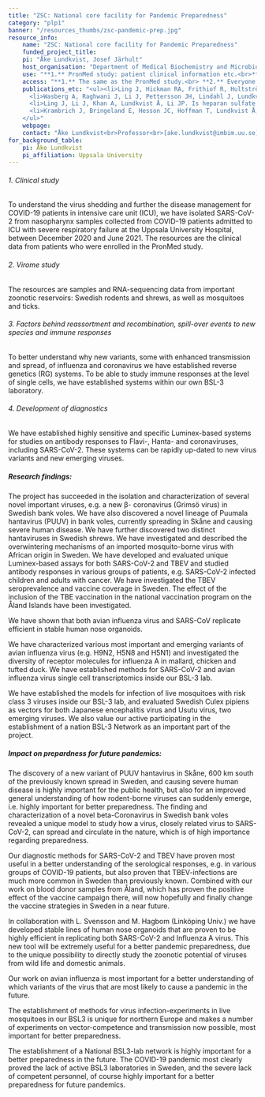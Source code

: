 ```yaml
---
title: "ZSC: National core facility for Pandemic Preparedness"
category: "plp1"
banner: "/resources_thumbs/zsc-pandemic-prep.jpg"
resource_info:
    name: "ZSC: National core facility for Pandemic Preparedness"
    funded_project_title:
    pi: "Åke Lundkvist, Josef Järhult"
    host_organisation: "Department of Medical Biochemistry and Microbiology, Zoonosis Science Center, Uppsala University; Department of Medical Sciences, Zoonosis Science Center, Uppsala University"
    use: "**1.** PronMed study: patient clinical information etc.<br>**2.** Virome study: identify RNA virus composition from important reservoirs and vectors in Sweden.<br> **3.** Spill-over and immune responses: By our research on transmission and maintenance of zoonotic viruses in nature, we will increase the knowledge on potential threats for future endemics and pandemics. How are climate changes increase the risks, which new viruses may be introduced to Sweden?<br> **4.** Diagnostics: By our established Luminex-based systems, we are able to study e.g. seroprevalences and vaccine responses. In addition, we can rapidly up-date the systems with new variants or completely new viruses in future endemics or pandemics."
    access: "**1.** The same as the PronMed study.<br> **2.** Everyone has access to the Genbank or BioProject, once the RNA-sequencing data and viral genome sequences data will be public.<br> **3.** Open access publications."
    publications_etc: "<ul><li>Ling J, Hickman RA, Frithiof R, Hultström M, Järhult JD, Lundkvist Å, Lipcsey M. Infectious SARS-CoV-2 is rarely present in the nasopharynx samples collected from Swedish hospitalised critically ill COVID-19 patients. <i>Ir J Med Sci</i> (2022). <a href='https://doi.org/10.1007/s11845-022-02961-8'>DOI: 10.1007/s11845-022-02961-8</a></li>
      <li>Wasberg A, Raghwani J, Li J, Pettersson JH, Lindahl J, Lundkvist Å, Ling J. Discovery of a novel coronavirus in Swedish bank voles (Myodes glareolus). <i>bioRxiv</i> (2022). <a href='https://doi.org/10.1101/2022.02.24.481848'>DOI: 10.1101/2022.02.24.481848</a></li>
      <li>Ling J, Li J, Khan A, Lundkvist Å, Li JP. Is heparan sulfate a target for inhibition of RNA virus infection? <i>Am J Physiol Cell Physiol.</i> 322(4):C605-C613 (2022). <a href='https://doi.org/10.1152/ajpcell.00028.2022'>DOI: 10.1152/ajpcell.00028.2022</a>.</li>
      <li>Krambrich J, Bringeland E, Hesson JC, Hoffman T, Lundkvist Å, Lindahl JF, Ling J. Usage of FTA® Classic Cards for Safe Storage, Shipment, and Detection of Arboviruses. Submitted (2022).</li>
    </ul>"
    webpage:
    contact: "Åke Lundkvist<br>Professor<br>[ake.lundkvist@imbim.uu.se](mailto:ake.lundkvist@imbim.uu.se)"
for_background_table:
    pi: Åke Lundkvist
    pi_affiliation: Uppsala University
---
```


###### 1. Clinical study

To understand the virus shedding and further the disease management for COVID-19 patients in intensive care unit (ICU), we have isolated SARS-CoV-2 from nasopharynx samples collected from COVID-19 patients admitted to ICU with severe respiratory failure at the Uppsala University Hospital, between December 2020 and June 2021. The resources are the clinical data from patients who were enrolled in the PronMed study.

###### 2. Virome study

The resources are samples and RNA-sequencing data from important zoonotic reservoirs: Swedish rodents and shrews, as well as mosquitoes and ticks.

###### 3. Factors behind reassortment and recombination, spill-over events to new species and immune responses

To better understand why new variants, some with enhanced transmission and spread, of influenza and coronavirus we have established reverse genetics (RG) systems. To be able to study immune responses at the level of single cells, we have established systems within our own BSL-3 laboratory.

###### 4. Development of diagnostics

We have established highly sensitive and specific Luminex-based systems for studies on antibody responses to Flavi-, Hanta- and coronaviruses, including SARS-CoV-2. These systems can be rapidly up-dated to new virus variants and new emerging viruses.

##### Research findings:

The project has succeeded in the isolation and characterization of several novel important viruses, e.g. a new β- coronavirus (Grimsö virus) in Swedish bank voles. We have also discovered a novel lineage of Puumala hantavirus (PUUV) in bank voles, currently spreading in Skåne and causing severe human disease. We have further discovered two distinct hantaviruses in Swedish shrews. We have investigated and described the overwintering mechanisms of an imported mosquito-borne virus with African origin in Sweden. We have developed and evaluated unique Luminex-based assays for both SARS-CoV-2 and TBEV and studied antibody responses in various groups of patients, e.g. SARS-CoV-2 infected children and adults with cancer. We have investigated the TBEV seroprevalence and vaccine coverage in Sweden. The effect of the inclusion of the TBE vaccination in the national vaccination program on the Åland Islands have been investigated.

We have shown that both avian influenza virus and SARS-CoV replicate efficient in stable human nose organoids.

We have characterized various most important and emerging variants of avian influenza virus (e.g. H9N2, H5N8 and H5N1) and investigated the diversity of receptor molecules for influenza A in mallard, chicken and tufted duck. We have established methods for SARS-CoV-2 and avian influenza virus single cell transcriptomics inside our BSL-3 lab.

We have established the models for infection of live mosquitoes with risk class 3 viruses inside our BSL-3 lab, and evaluated Swedish Culex pipiens as vectors for both Japanese encephalitis virus and Usutu virus, two emerging viruses.
We also value our active participating in the establishment of a nation BSL-3 Network as an important part of the project.

##### Impact on prepardness for future pandemics:

The discovery of a new variant of PUUV hantavirus in Skåne, 600 km south of the previously known spread in Sweden, and causing severe human disease is highly important for the public health, but also for an improved general understanding of how rodent-borne viruses can suddenly emerge, i.e. highly important for better preparedness.
The finding and characterization of a novel beta-Coronavirus in Swedish bank voles revealed a unique model to study how a virus, closely related virus to SARS-CoV-2, can spread and circulate in the nature, which is of high importance regarding preparedness.

Our diagnostic methods for SARS-CoV-2 and TBEV have proven most useful in a better understanding of the serological responses, e.g. in various groups of COVID-19 patients, but also proven that TBEV-infections are much more common in Sweden than previously known. Combined with our work on blood donor samples from Åland, which has proven the positive effect of the vaccine campaign there, will now hopefully and finally change the vaccine strategies in Sweden in a near future.

In collaboration with L. Svensson and M. Hagbom (Linköping Univ.) we have developed stable lines of human nose organoids that are proven to be highly efficient in replicating both SARS-CoV-2 and Influenza A virus. This new tool will be extremely useful for a better pandemic preparedness, due to the unique possibility to directly study the zoonotic potential of viruses from wild life and domestic animals.

Our work on avian influenza is most important for a better understanding of which variants of the virus that are most likely to cause a pandemic in the future.

The establishment of methods for virus infection-experiments in live mosquitoes in our BSL3 is unique for northern Europe and makes a number of experiments on vector-competence and transmission now possible, most important for better preparedness.

The establishment of a National BSL3-lab network is highly important for a better preparedness in the future. The COVID-19 pandemic most clearly proved the lack of active BSL3 laboratories in Sweden, and the severe lack of competent personnel, of course highly important for a better preparedness for future pandemics.